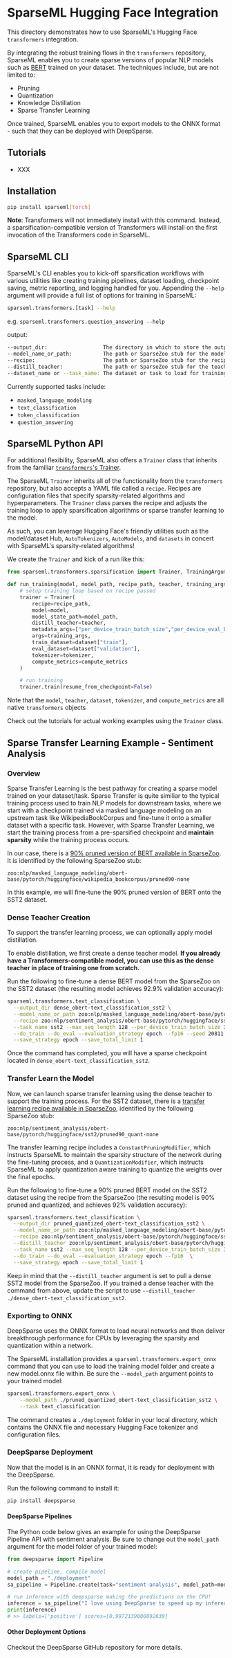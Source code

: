 <!--
Copyright (c) 2021 - present / Neuralmagic, Inc. All Rights Reserved.

Licensed under the Apache License, Version 2.0 (the "License");
you may not use this file except in compliance with the License.
You may obtain a copy of the License at

   http://www.apache.org/licenses/LICENSE-2.0

Unless required by applicable law or agreed to in writing,
software distributed under the License is distributed on an "AS IS" BASIS,
WITHOUT WARRANTIES OR CONDITIONS OF ANY KIND, either express or implied.
See the License for the specific language governing permissions and
limitations under the License.
-->

# SparseML Hugging Face Integration

This directory demonstrates how to use SparseML's Hugging Face `transformers` integration. 

By integrating the robust training flows in the `transformers` repository, SparseML enables you to create sparse versions of popular NLP models such as [BERT](https://arxiv.org/abs/1810.04805) trained on your dataset. The techniques include, but are not limited to:
- Pruning
- Quantization
- Knowledge Distillation
- Sparse Transfer Learning

Once trained, SparseML enables you to export models to the ONNX format - such that they can be deployed with DeepSparse.

## Tutorials

- XXX

## Installation

```bash
pip install sparseml[torch]
```

**Note**: Transformers will not immediately install with this command. Instead, a sparsification-compatible version of Transformers will install on the first invocation of the Transformers code in SparseML.

## SparseML CLI

SparseML's CLI enables you to kick-off sparsification workflows with various utilities like creating training pipelines, dataset loading, checkpoint saving, metric reporting, and logging handled for you. Appending the `--help` argument will provide a full list of options for training in SparseML:

```bash
sparseml.transformers.[task] --help
```

e.g. `sparseml.transformers.question_answering --help`

output:

```bash
--output_dir:                  The directory in which to store the outputs from the training runs such as results, the trained model, and supporting files.
--model_name_or_path:          The path or SparseZoo stub for the model to load for training.
--recipe:                      The path or SparseZoo stub for the recipe to use to apply sparsification algorithms or sparse transfer learning to the model.
--distill_teacher:             The path or SparseZoo stub for the teacher to load for distillation.
--dataset_name or --task_name: The dataset or task to load for training.
```

Currently supported tasks include: 
- `masked_language_modeling`
- `text_classification`
- `token_classification`
- `question_answering`

## SparseML Python API

For additional flexibility, SparseML also offers a `Trainer` class that inherits from the familiar [`transformers`'s Trainer](https://huggingface.co/docs/transformers/main_classes/trainer). 

The SparseML `Trainer` inherits all of the functionality from the `transformers` repository, but also accepts a YAML file called a `recipe`. Recipes are configuration files that specify sparsity-related algorithms and hyperparameters. The `Trainer` class parses the recipe and adjusts
the training loop to apply sparsification algorithms or sparse transfer learning to the model. 

As such, you can leverage Hugging Face's friendly utilities such as the model/dataset Hub, `AutoTokenizers`, `AutoModels`, and `datasets` in concert with SparseML's sparsity-related algorithms!

We create the `Trainer` and kick of a run like this:

```python
from sparseml.transformers.sparsification import Trainer, TrainingArguments

def run_training(model, model_path, recipe_path, teacher, training_args, dataset, tokenizer, compute_metrics):
    # setup training loop based on recipe passed
    trainer = Trainer(
        recipe=recipe_path,
        model=model,
        model_state_path=model_path,
        distill_teacher=teacher,
        metadata_args=["per_device_train_batch_size","per_device_eval_batch_size","fp16"],
        args=training_args,
        train_dataset=dataset["train"],
        eval_dataset=dataset["validation"],
        tokenizer=tokenizer,
        compute_metrics=compute_metrics
    )

    # run training
    trainer.train(resume_from_checkpoint=False)
```
Note that the `model`, `teacher`, `dataset`, `tokenizer`, and `compute_metrics` are all native `transformers` objects

Check out the tutorials for actual working examples using the `Trainer` class.

## Sparse Transfer Learning Example - Sentiment Analysis

### Overview

Sparse Transfer Learning is the best pathway for creating a sparse model trained on your dataset/task. Sparse Transfer is quite similiar to the typical
training process used to train NLP models for downstream tasks, where we start with a checkpoint trained via masked language modeling on an upstream task 
like WikipediaBookCorpus and fine-tune it onto a smaller dataset with a specific task. However, with Sparse Transfer Learning, we start the training 
process from a pre-sparsified checkpoint and **maintain sparsity** while the training process occurs.

In our case, there is a [90% pruned version of BERT available in SparseZoo](https://sparsezoo.neuralmagic.com/models/nlp%2Fmasked_language_modeling%2Fobert-base%2Fpytorch%2Fhuggingface%2Fwikipedia_bookcorpus%2Fpruned90-none). It is identified by the following SparseZoo stub:

```
zoo:nlp/masked_language_modeling/obert-base/pytorch/huggingface/wikipedia_bookcorpus/pruned90-none
```

In this example, we will fine-tune the 90% pruned version of BERT onto the SST2 dataset.

### Dense Teacher Creation

To support the transfer learning process, we can optionally apply model distillation.

To enable distillation, we first create a dense teacher model. **If you already have a Transformers-compatible model, you can use this as the dense teacher in place of training one from scratch.** 

Run the following to fine-tune a dense BERT model from the SparseZoo on the SST2 dataset (the resulting model achieves 92.9% validation accuracy):
```bash
sparseml.transformers.text_classification \
  --output_dir dense_obert-text_classification_sst2 \
  --model_name_or_path zoo:nlp/masked_language_modeling/obert-base/pytorch/huggingface/wikipedia_bookcorpus/base-none \
  --recipe zoo:nlp/sentiment_analysis/obert-base/pytorch/huggingface/sst2/base-none \
  --task_name sst2 --max_seq_length 128 --per_device_train_batch_size 32 --per_device_eval_batch_size 32 --preprocessing_num_workers 6 \
  --do_train --do_eval --evaluation_strategy epoch --fp16 --seed 20811 \
  --save_strategy epoch --save_total_limit 1
```

Once the command has completed, you will have a sparse checkpoint located in `dense_obert-text_classification_sst2`.

### Transfer Learn the Model

Now, we can launch sparse transfer learning using the dense teacher to support the training process. For the SST2 dataset, there is a [transfer learning recipe available in SparseZoo](https://sparsezoo.neuralmagic.com/models/nlp%2Fsentiment_analysis%2Fobert-base%2Fpytorch%2Fhuggingface%2Fsst2%2Fpruned90_quant-none), identified by the following SparseZoo stub:
```
zoo:nlp/sentiment_analysis/obert-base/pytorch/huggingface/sst2/pruned90_quant-none
```

The transfer learning recipe includes a `ConstantPruningModifier`, which instructs SparseML to maintain the sparsity structure of the network during the fine-tuning process, and a `QuantizationModifier`, which instructs SparseML to apply quantization aware training to quantize the weights over the final epochs.

Run the following to fine-tune a 90% pruned BERT model on the SST2 dataset using the recipe from the SparseZoo (the resulting model is 90% pruned and quantized, and achieves 92% validation accuracy):
```bash
sparseml.transformers.text_classification \
  --output_dir pruned_quantized_obert-text_classification_sst2 \
  --model_name_or_path zoo:nlp/masked_language_modeling/obert-base/pytorch/huggingface/wikipedia_bookcorpus/pruned90-none \
  --recipe zoo:nlp/sentiment_analysis/obert-base/pytorch/huggingface/sst2/pruned90_quant-none \
  --distill_teacher zoo:nlp/sentiment_analysis/obert-base/pytorch/huggingface/sst2/base-none \
  --task_name sst2 --max_seq_length 128 --per_device_train_batch_size 32 --per_device_eval_batch_size 32 --preprocessing_num_workers 6 \
  --do_train --do_eval --evaluation_strategy epoch --fp16  \
  --save_strategy epoch --save_total_limit 1
```

Keep in mind that the `--distill_teacher` argument is set to pull a dense SST2 model from the SparseZoo. If you trained a dense teacher with the command from above, update the script to use `--distill_teacher ./dense_obert-text_classification_sst2`.

### Exporting to ONNX

DeepSparse uses the ONNX format to load neural networks and then deliver breakthrough performance for CPUs by leveraging the sparsity and quantization within a network.

The SparseML installation provides a `sparseml.transformers.export_onnx` command that you can use to load the training model folder and create a new model.onnx file within. Be sure the `--model_path` argument points to your trained model:

```bash
sparseml.transformers.export_onnx \
    --model_path ./pruned_quantized_obert-text_classification_sst2 \
    --task text_classification
```

The command creates a `./deployment` folder in your local directory, which contains the ONNX file and necessary Hugging Face tokenizer and configuration files.

### DeepSparse Deployment

Now that the model is in an ONNX format, it is ready for deployment with the DeepSparse. 

Run the following command to install it:

```bash
pip install deepsparse
```

#### DeepSparse Pipelines

The Python code below gives an example for using the DeepSparse Pipeline API with sentiment analysis. Be sure to change out the `model_path` argument for the model folder of your trained model:

```python
from deepsparse import Pipeline

# create pipeline, compile model
model_path = "./deployment"
sa_pipeline = Pipeline.create(task="sentiment-analysis", model_path=model_path)

# run inference with deepsparse making the predictions on the CPU!
inference = sa_pipeline("I love using DeepSparse to speed up my inferences")
print(inference)
# >> labels=['positive'] scores=[0.9972139000892639]
```

#### Other Deployment Options

Checkout the DeepSparse GitHub repository for more details.
